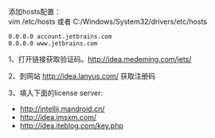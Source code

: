 添加hosts配置：  
vim /etc/hosts 或者 C:/Windows/System32/drivers/etc/hosts
```
0.0.0.0 account.jetbrains.com
0.0.0.0 www.jetbrains.com
```

1、打开链接获取验证码。http://idea.medeming.com/jets/

2、到网站 http://idea.lanyus.com/ 获取注册码

3、填入下面的license server:  
- http://intellij.mandroid.cn/
- http://idea.imsxm.com/
- http://idea.iteblog.com/key.php



